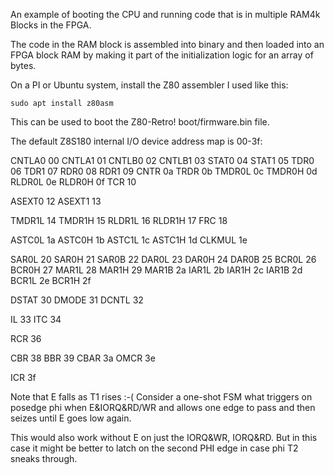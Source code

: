 
An example of booting the CPU and running code that is in multiple
RAM4k Blocks in the FPGA.

The code in the RAM block is assembled into binary and then loaded into
an FPGA block RAM by making it part of the initialization logic for an
array of bytes.

On a PI or Ubuntu system, install the Z80 assembler I used like this:

```
sudo apt install z80asm
```

This can be used to boot the Z80-Retro! boot/firmware.bin file.

The default Z8S180 internal I/O device address map is 00-3f:

CNTLA0	00
CNTLA1	01
CNTLB0	02
CNTLB1	03
STAT0	04
STAT1	05
TDR0	06
TDR1	07
RDR0	08
RDR1	09
CNTR	0a
TRDR	0b
TMDR0L	0c
TMDR0H	0d
RLDR0L	0e
RLDR0H	0f
TCR		10

ASEXT0	12
ASEXT1	13

TMDR1L	14
TMDR1H	15
RLDR1L	16
RLDR1H	17
FRC		18

ASTC0L	1a
ASTC0H	1b
ASTC1L	1c
ASTC1H	1d
CLKMUL	1e

SAR0L	20
SAR0H	21
SAR0B	22
DAR0L	23
DAR0H	24
DAR0B	25
BCR0L	26
BCR0H	27
MAR1L	28
MAR1H	29
MAR1B	2a
IAR1L	2b
IAR1H	2c
IAR1B	2d
BCR1L	2e
BCR1H	2f

DSTAT	30
DMODE	31
DCNTL	32

IL		33
ITC		34

RCR		36

CBR		38
BBR		39
CBAR	3a
OMCR	3e

ICR		3f




Note that E falls as T1 rises :-(
Consider a one-shot FSM what triggers on posedge phi when E&IORQ&RD/WR 
and allows one edge to pass and then seizes until E goes low again.

This would also work without E on just the IORQ&WR, IORQ&RD. But
in this case it might be better to latch on the second PHI edge in 
case phi T2 sneaks through.
